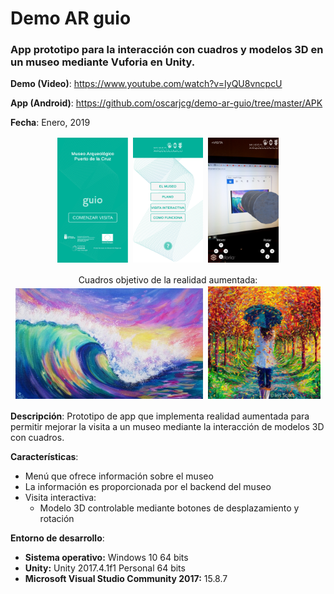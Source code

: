 # **Demo AR guio**
### App prototipo para la interacción con cuadros y modelos 3D en un museo mediante Vuforia en Unity.

**Demo (Video)**: https://www.youtube.com/watch?v=IyQU8vncpcU

**App (Android)**: https://github.com/oscarjcg/demo-ar-guio/tree/master/APK

**Fecha**: Enero, 2019

<p align="center">
    <img style="padding: 2px;" src="images/1.jpg" alt="Image 1"	title="Preview" height="200"/>
    <img style="padding: 2px;" src="images/2.jpg" alt="Image 2"    title="Preview" height="200"/>
    <img style="padding: 2px;" src="images/3.jpg" alt="Image 3"	title="Preview" height="200"/>
</p>


<p align="center">
    Cuadros objetivo de la realidad aumentada:
    <img style="padding: 2px;" src="images/target1.jpg" alt="Image 4"	title="Preview" width="300"/>
    <img style="padding: 2px;" src="images/target2.jpg" alt="Image 5"    title="Preview" width="180"/>
</p> 


**Descripción**: Prototipo de app que implementa realidad aumentada para permitir mejorar la visita a un museo mediante la interacción de modelos 3D con cuadros.

**Características**:
* Menú que ofrece información sobre el museo
* La información es proporcionada por el backend del museo
* Visita interactiva:
    * Modelo 3D controlable mediante botones de desplazamiento y rotación

**Entorno de desarrollo**:
* **Sistema operativo:** Windows 10 64 bits
* **Unity:** Unity 2017.4.1f1 Personal 64 bits
* **Microsoft Visual Studio Community 2017:** 15.8.7
